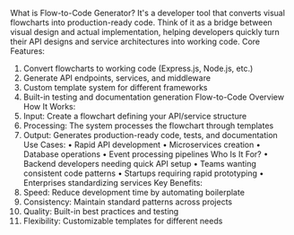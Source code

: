 What is Flow-to-Code Generator? It's a developer tool that converts visual flowcharts into production-ready code. Think of it as a bridge between visual design and actual implementation, helping developers quickly turn their API designs and service architectures into working code.
Core Features:
1.	Convert flowcharts to working code (Express.js, Node.js, etc.)
2.	Generate API endpoints, services, and middleware
3.	Custom template system for different frameworks
4.	Built-in testing and documentation generation
Flow-to-Code Overview
How It Works:
1.	Input: Create a flowchart defining your API/service structure
2.	Processing: The system processes the flowchart through templates
3.	Output: Generates production-ready code, tests, and documentation
Use Cases:
•	Rapid API development
•	Microservices creation
•	Database operations
•	Event processing pipelines
Who Is It For?
•	Backend developers needing quick API setup
•	Teams wanting consistent code patterns
•	Startups requiring rapid prototyping
•	Enterprises standardizing services
Key Benefits:
1.	Speed: Reduce development time by automating boilerplate
2.	Consistency: Maintain standard patterns across projects
3.	Quality: Built-in best practices and testing
4.	Flexibility: Customizable templates for different needs

